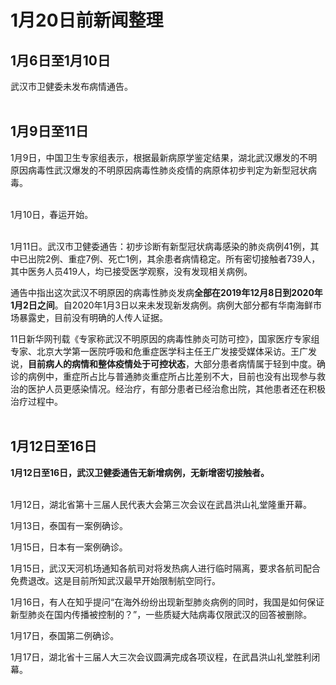 # 1月20日前新闻整理

## 1月6日至1月10日

武汉市卫健委未发布病情通告。<br/><br/>

## 1月9日至11日

1月9日，中国卫生专家组表示，根据最新病原学鉴定结果，湖北武汉爆发的不明原因病毒性武汉爆发的不明原因病毒性肺炎疫情的病原体初步判定为新型冠状病毒。<br/><br/>

1月10日，春运开始。<br/><br/>

1月11日。武汉市卫健委通告：初步诊断有新型冠状病毒感染的肺炎病例41例，其中已出院2例、重症7例、死亡1例，其余患者病情稳定。所有密切接触者739人，其中医务人员419人，均已接受医学观察，没有发现相关病例。

通告中指出这次武汉不明原因的病毒性肺炎发病**全部在2019年12月8日到2020年1月2日之间**。自2020年1月3日以来未发现新发病例。病例大部分都有华南海鲜市场暴露史，目前没有明确的人传人证据。

11日新华网刊载《专家称武汉不明原因的病毒性肺炎可防可控》，国家医疗专家组专家、北京大学第一医院呼吸和危重症医学科主任王广发接受媒体采访。王广发说，**目前病人的病情和整体疫情处于可控状态**，大部分患者病情属于轻到中度。确诊的病例中，重症所占比与普通肺炎重症所占比差别不大，目前也没有出现参与救治的医护人员更感染情况。经治疗，有部分患者已经治愈出院，其他患者还在积极治疗过程中。<br/><br/>

## 1月12日至16日

**1月12日至16日，武汉卫健委通告无新增病例，无新增密切接触者。**<br/><br/>

1月12日，湖北省第十三届人民代表大会第三次会议在武昌洪山礼堂隆重开幕。

1月13日，泰国有一案例确诊。

1月15日，日本有一案例确诊。

1月15日，武汉天河机场通知各航司对将发热病人进行临时隔离，要求各航司配合免费退改。这是目前所知武汉最早开始限制航空同行。

1月16日，有人在知乎提问“在海外纷纷出现新型肺炎病例的同时，我国是如何保证新型肺炎在国内传播被控制的？”，一些质疑大陆病毒仅限武汉的回答被删除。

1月17日，泰国第二例确诊。

1月17日，湖北省十三届人大三次会议圆满完成各项议程，在武昌洪山礼堂胜利闭幕。<br/><br/>






